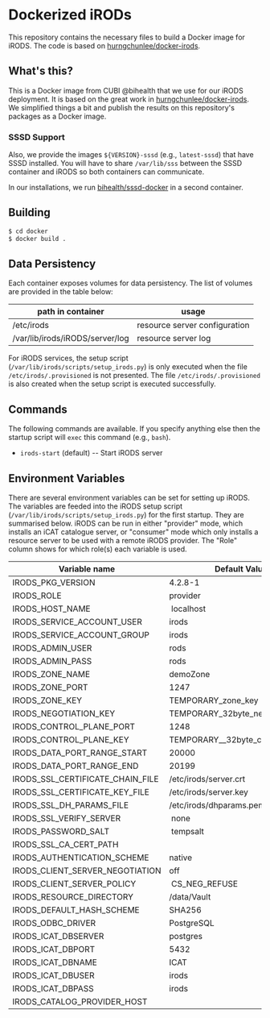 # Dockerized iRODs

This repository contains the necessary files to build a Docker image for iRODS.
The code is based on [hurngchunlee/docker-irods](https://github.com/hurngchunlee/docker-irods).

## What's this?

This is a Docker image from CUBI @bihealth that we use for our iRODS deployment.
It is based on the great work in [hurngchunlee/docker-irods](https://github.com/hurngchunlee/docker-irods).
We simplified things a bit and publish the results on this repository's packages as a Docker image.

### SSSD Support

Also, we provide the images `${VERSION}-sssd` (e.g., `latest-sssd`) that have SSSD installed.
You will have to share `/var/lib/sss` between the SSSD container and iRODS so both containers can communicate.

In our installations, we run [bihealth/sssd-docker](https://github.com/bihealth/sssd-docker) in a second container.

## Building

```bash
$ cd docker
$ docker build .
```

## Data Persistency

Each container exposes volumes for data persistency.
The list of volumes are provided in the table below:

| path in container               | usage                         |
|---------------------------------|-------------------------------|
| /etc/irods                      | resource server configuration |
| /var/lib/irods/iRODS/server/log | resource server log           |


For iRODS services, the setup script (`/var/lib/irods/scripts/setup_irods.py`) is only executed when the file `/etc/irods/.provisioned` is not presented.
The file `/etc/irods/.provisioned` is also created when the setup script is executed successfully.

## Commands

The following commands are available.
If you specify anything else then the startup script will `exec` this command (e.g., `bash`).

- `irods-start` (default) -- Start iRODS server

## Environment Variables

There are several environment variables can be set for setting up iRODS.
The variables are feeded into the iRODS setup script (`/var/lib/irods/scripts/setup_irods.py`) for the first startup.
They are summarised below.
iRODS can be run in either "provider" mode, which installs an iCAT catalogue server, or "consumer" mode which only installs a resource server to be used with a remote iRODS provider. The "Role" column shows for which role(s) each variable is used.

| Variable name                    | Default Value                    | Role       |
|----------------------------------|----------------------------------|------------|
| IRODS_PKG_VERSION                | 4.2.8-1                          | both       |
| IRODS_ROLE                       | provider                         | both       |
| IRODS_HOST_NAME                  | localhost                        | both       |
| IRODS_SERVICE_ACCOUNT_USER       | irods                            | both       |
| IRODS_SERVICE_ACCOUNT_GROUP      | irods                            | both       |
| IRODS_ADMIN_USER                 | rods                             | both       |
| IRODS_ADMIN_PASS                 | rods                             | both       |
| IRODS_ZONE_NAME                  | demoZone                         | both       |
| IRODS_ZONE_PORT                  | 1247                             | both       |
| IRODS_ZONE_KEY                   | TEMPORARY_zone_key               | both       |
| IRODS_NEGOTIATION_KEY            | TEMPORARY_32byte_negotiation_key | both       |
| IRODS_CONTROL_PLANE_PORT         | 1248                             | both       |
| IRODS_CONTROL_PLANE_KEY          | TEMPORARY__32byte_ctrl_plane_key | both       |
| IRODS_DATA_PORT_RANGE_START      | 20000                            | both       |
| IRODS_DATA_PORT_RANGE_END        | 20199                            | both       |
| IRODS_SSL_CERTIFICATE_CHAIN_FILE | /etc/irods/server.crt            | both       |
| IRODS_SSL_CERTIFICATE_KEY_FILE   | /etc/irods/server.key            | both       |
| IRODS_SSL_DH_PARAMS_FILE         | /etc/irods/dhparams.pem          | both       |
| IRODS_SSL_VERIFY_SERVER          | none                             | both       |
| IRODS_PASSWORD_SALT              | tempsalt                         | both       |
| IRODS_SSL_CA_CERT_PATH           |                                  | both       |
| IRODS_AUTHENTICATION_SCHEME      | native                           | both       |
| IRODS_CLIENT_SERVER_NEGOTIATION  | off                              | both       |
| IRODS_CLIENT_SERVER_POLICY       | CS_NEG_REFUSE                    | both       |
| IRODS_RESOURCE_DIRECTORY         | /data/Vault                      | both       |
| IRODS_DEFAULT_HASH_SCHEME        | SHA256                           | both       |
| IRODS_ODBC_DRIVER                | PostgreSQL                       | provider   |
| IRODS_ICAT_DBSERVER              | postgres                         | provider   |
| IRODS_ICAT_DBPORT                | 5432                             | provider   |
| IRODS_ICAT_DBNAME                | ICAT                             | provider   |
| IRODS_ICAT_DBUSER                | irods                            | provider   |
| IRODS_ICAT_DBPASS                | irods                            | provider   |
| IRODS_CATALOG_PROVIDER_HOST      |                                  | consumer   |
